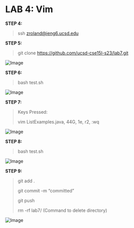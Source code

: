 # LAB 4: Vim

**STEP 4:**
>ssh zroland@ieng6.ucsd.edu

**STEP 5:**
>git clone https://github.com/ucsd-cse15l-s23/lab7.git

![Image](https://postimg.cc/vc55f6Y7)

**STEP 6:**
>bash test.sh

![Image](https://postimg.cc/5XHJFPtR)

**STEP 7:**
>Keys Pressed:
>
>vim ListExamples.java, 44G, 1e, r2, :wq

![Image](https://postimg.cc/nXKkTxMj)

**STEP 8:**
>bash test.sh

![Image](https://postimg.cc/mcjWvKph)

**STEP 9:**
>git add .
>
>git commit -m “committed”
>
>git push
>
>rm -rf lab7/ (Command to delete directory)

![Image](https://postimg.cc/tZbtxM9d)
